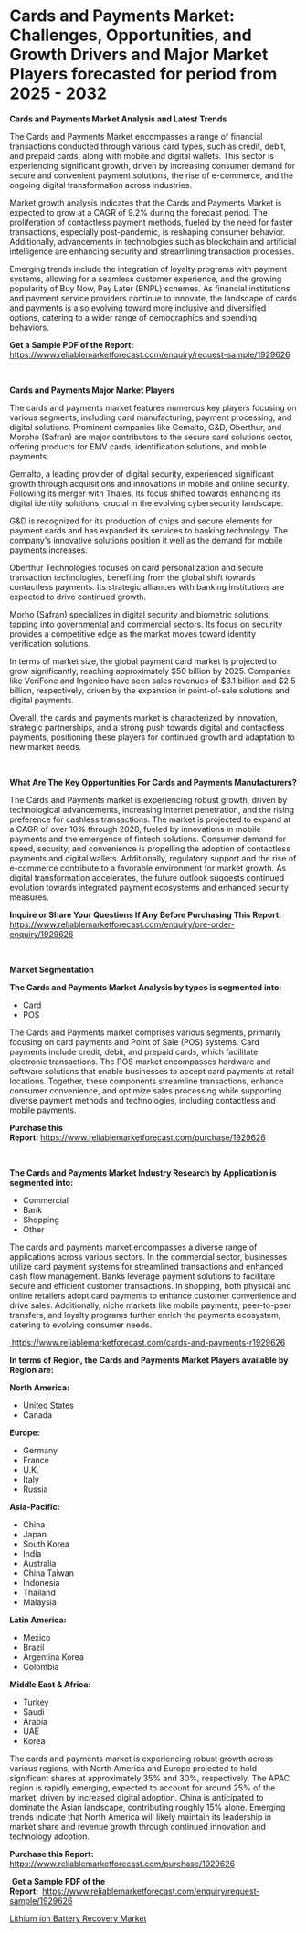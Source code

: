 <p><h1>Cards and Payments Market: Challenges, Opportunities, and Growth Drivers and Major Market Players forecasted for period from 2025 - 2032</h1></p><p><strong>Cards and Payments Market Analysis and Latest Trends</strong></p>
<p><p>The Cards and Payments Market encompasses a range of financial transactions conducted through various card types, such as credit, debit, and prepaid cards, along with mobile and digital wallets. This sector is experiencing significant growth, driven by increasing consumer demand for secure and convenient payment solutions, the rise of e-commerce, and the ongoing digital transformation across industries. </p><p>Market growth analysis indicates that the Cards and Payments Market is expected to grow at a CAGR of 9.2% during the forecast period. The proliferation of contactless payment methods, fueled by the need for faster transactions, especially post-pandemic, is reshaping consumer behavior. Additionally, advancements in technologies such as blockchain and artificial intelligence are enhancing security and streamlining transaction processes.</p><p>Emerging trends include the integration of loyalty programs with payment systems, allowing for a seamless customer experience, and the growing popularity of Buy Now, Pay Later (BNPL) schemes. As financial institutions and payment service providers continue to innovate, the landscape of cards and payments is also evolving toward more inclusive and diversified options, catering to a wider range of demographics and spending behaviors.</p></p>
<p><strong>Get a Sample PDF of the Report:&nbsp;</strong> <a href="https://www.reliablemarketforecast.com/enquiry/request-sample/1929626?utm_campaign=2300&utm_medium=2&utm_source=Github&utm_content=ia&utm_term=29032025&utm_id=cards-and-payments">https://www.reliablemarketforecast.com/enquiry/request-sample/1929626</a></p>
<p>&nbsp;</p>
<p><strong>Cards and Payments Major Market Players</strong></p>
<p><p>The cards and payments market features numerous key players focusing on various segments, including card manufacturing, payment processing, and digital solutions. Prominent companies like Gemalto, G&D, Oberthur, and Morpho (Safran) are major contributors to the secure card solutions sector, offering products for EMV cards, identification solutions, and mobile payments.</p><p>Gemalto, a leading provider of digital security, experienced significant growth through acquisitions and innovations in mobile and online security. Following its merger with Thales, its focus shifted towards enhancing its digital identity solutions, crucial in the evolving cybersecurity landscape.</p><p>G&D is recognized for its production of chips and secure elements for payment cards and has expanded its services to banking technology. The company's innovative solutions position it well as the demand for mobile payments increases.</p><p>Oberthur Technologies focuses on card personalization and secure transaction technologies, benefiting from the global shift towards contactless payments. Its strategic alliances with banking institutions are expected to drive continued growth.</p><p>Morho (Safran) specializes in digital security and biometric solutions, tapping into governmental and commercial sectors. Its focus on security provides a competitive edge as the market moves toward identity verification solutions.</p><p>In terms of market size, the global payment card market is projected to grow significantly, reaching approximately $50 billion by 2025. Companies like VeriFone and Ingenico have seen sales revenues of $3.1 billion and $2.5 billion, respectively, driven by the expansion in point-of-sale solutions and digital payments.</p><p>Overall, the cards and payments market is characterized by innovation, strategic partnerships, and a strong push towards digital and contactless payments, positioning these players for continued growth and adaptation to new market needs.</p></p>
<p>&nbsp;</p>
<p><strong>What Are The Key Opportunities For Cards and Payments Manufacturers?</strong></p>
<p><p>The Cards and Payments market is experiencing robust growth, driven by technological advancements, increasing internet penetration, and the rising preference for cashless transactions. The market is projected to expand at a CAGR of over 10% through 2028, fueled by innovations in mobile payments and the emergence of fintech solutions. Consumer demand for speed, security, and convenience is propelling the adoption of contactless payments and digital wallets. Additionally, regulatory support and the rise of e-commerce contribute to a favorable environment for market growth. As digital transformation accelerates, the future outlook suggests continued evolution towards integrated payment ecosystems and enhanced security measures.</p></p>
<p><strong>Inquire or Share Your Questions If Any Before Purchasing This Report:</strong> <a href="https://www.reliablemarketforecast.com/enquiry/pre-order-enquiry/1929626?utm_campaign=2300&utm_medium=2&utm_source=Github&utm_content=ia&utm_term=29032025&utm_id=cards-and-payments">https://www.reliablemarketforecast.com/enquiry/pre-order-enquiry/1929626</a></p>
<p>&nbsp;</p>
<p><strong>Market Segmentation</strong></p>
<p><strong>The Cards and Payments Market Analysis by types is segmented into:</strong></p>
<p><ul><li>Card</li><li>POS</li></ul></p>
<p><p>The Cards and Payments market comprises various segments, primarily focusing on card payments and Point of Sale (POS) systems. Card payments include credit, debit, and prepaid cards, which facilitate electronic transactions. The POS market encompasses hardware and software solutions that enable businesses to accept card payments at retail locations. Together, these components streamline transactions, enhance consumer convenience, and optimize sales processing while supporting diverse payment methods and technologies, including contactless and mobile payments.</p></p>
<p><strong>Purchase this Report:&nbsp;</strong><a href="https://www.reliablemarketforecast.com/purchase/1929626?utm_campaign=2300&utm_medium=2&utm_source=Github&utm_content=ia&utm_term=29032025&utm_id=cards-and-payments">https://www.reliablemarketforecast.com/purchase/1929626</a></p>
<p>&nbsp;</p>
<p><strong>The Cards and Payments Market Industry Research by Application is segmented into:</strong></p>
<p><ul><li>Commercial</li><li>Bank</li><li>Shopping</li><li>Other</li></ul></p>
<p><p>The cards and payments market encompasses a diverse range of applications across various sectors. In the commercial sector, businesses utilize card payment systems for streamlined transactions and enhanced cash flow management. Banks leverage payment solutions to facilitate secure and efficient customer transactions. In shopping, both physical and online retailers adopt card payments to enhance customer convenience and drive sales. Additionally, niche markets like mobile payments, peer-to-peer transfers, and loyalty programs further enrich the payments ecosystem, catering to evolving consumer needs.</p></p>
<p><a href="https://www.reliablemarketforecast.com/cards-and-payments-r1929626?utm_campaign=2300&utm_medium=2&utm_source=Github&utm_content=ia&utm_term=29032025&utm_id=cards-and-payments">&nbsp;https://www.reliablemarketforecast.com/cards-and-payments-r1929626</a></p>
<p><strong>In terms of Region, the Cards and Payments Market Players available by Region are:</strong></p>
<p>
    <p> <strong> North America: </strong>
        <ul>
            <li>United States</li>
            <li>Canada</li>
        </ul>
        </p> 
    <p> <strong> Europe: </strong>
        <ul>
            <li>Germany</li>
            <li>France</li>
            <li>U.K.</li>
            <li>Italy</li>
            <li>Russia</li>
        </ul>
        </p> 
    <p> <strong> Asia-Pacific: </strong>
        <ul>
            <li>China</li>
            <li>Japan</li>
            <li>South Korea</li>
            <li>India</li>
            <li>Australia</li>
            <li>China Taiwan</li>
            <li>Indonesia</li>
            <li>Thailand</li>
            <li>Malaysia</li>
        </ul>
        </p> 
    <p> <strong> Latin America: </strong>
        <ul>
            <li>Mexico</li>
            <li>Brazil</li>
            <li>Argentina Korea</li>
            <li>Colombia</li>
        </ul>
        </p> 
    <p> <strong> Middle East & Africa: </strong>
        <ul>
            <li>Turkey</li>
            <li>Saudi</li>
            <li>Arabia</li>
            <li>UAE</li>
            <li>Korea</li>
        </ul>
    </p>
    </p>
<p><p>The cards and payments market is experiencing robust growth across various regions, with North America and Europe projected to hold significant shares at approximately 35% and 30%, respectively. The APAC region is rapidly emerging, expected to account for around 25% of the market, driven by increased digital adoption. China is anticipated to dominate the Asian landscape, contributing roughly 15% alone. Emerging trends indicate that North America will likely maintain its leadership in market share and revenue growth through continued innovation and technology adoption.</p></p>
<p><strong>Purchase this Report: </strong><a href="https://www.reliablemarketforecast.com/purchase/1929626?utm_campaign=2300&utm_medium=2&utm_source=Github&utm_content=ia&utm_term=29032025&utm_id=cards-and-payments">https://www.reliablemarketforecast.com/purchase/1929626</a></p>
<p>&nbsp;<strong>Get a Sample PDF of the Report:&nbsp;&nbsp;</strong><a href="https://www.reliablemarketforecast.com/enquiry/request-sample/1929626?utm_campaign=2300&utm_medium=2&utm_source=Github&utm_content=ia&utm_term=29032025&utm_id=cards-and-payments">https://www.reliablemarketforecast.com/enquiry/request-sample/1929626</a></p>
<p><strong></strong></p>
<p><p><a href="https://github.com/abbislposival/Market-Research-Report-List-2/blob/main/lithium-ion-battery-recovery-market.md?utm_campaign=2300&utm_medium=2&utm_source=Github&utm_content=ia&utm_term=29032025&utm_id=cards-and-payments">Lithium ion Battery Recovery Market</a></p></p>
